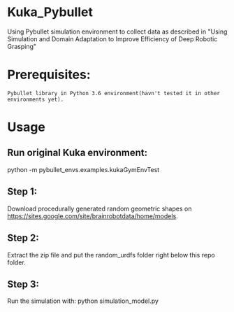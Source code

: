 # Kuka_Pybullet
Using Pybullet simulation environment to collect data as described in "Using Simulation and Domain Adaptation to Improve Efficiency of Deep Robotic Grasping"

# Prerequisites:
	Pybullet library in Python 3.6 environment(havn't tested it in other environments yet).

# Usage
## Run original Kuka environment:
python -m pybullet_envs.examples.kukaGymEnvTest
## Step 1:
Download procedurally generated random geometric shapes on https://sites.google.com/site/brainrobotdata/home/models.

## Step 2:
Extract the zip file and put the random_urdfs folder right below this repo folder.

## Step 3:
Run the simulation with: python simulation_model.py
	


